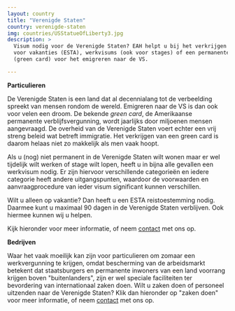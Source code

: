 ```yaml
---
layout: country
title: "Verenigde Staten"
country: verenigde-staten
img: countries/USStatueOfLiberty3.jpg
description: >
  Visum nodig voor de Verenigde Staten? EAH helpt u bij het verkrijgen van het juiste visum
  voor vakanties (ESTA), werkvisums (ook voor stages) of een permanente verblijfsvergunning
  (green card) voor het emigreren naar de VS.

---
```


<p><strong>Particulieren</strong><br/>

De Verenigde Staten is een land dat al decennialang tot de verbeelding spreekt van mensen rondom de wereld. Emigreren naar de VS is dan ook voor velen een droom. De bekende <i>green card</i>, de Amerikaanse permanente verblijfsvergunning, wordt jaarlijks door miljoenen mensen aangevraagd. De overheid van de Verenigde Staten voert echter een vrij streng beleid wat betreft immigratie. Het verkrijgen van een green card is daarom helaas niet zo makkelijk als men vaak hoopt.
</p>

<p>Als u (nog) niet permanent in de Verenigde Staten wilt wonen maar er wel tijdelijk wilt werken of stage wilt lopen, heeft u in bijna alle gevallen een werkvisum nodig. Er zijn hiervoor verschillende categorieën en iedere categorie heeft andere uitgangspunten, waardoor de voorwaarden en aanvraagprocedure van ieder visum significant kunnen verschillen.
</p>

<p>Wilt u alleen op vakantie? Dan heeft u een ESTA reistoestemming nodig. Daarmee kunt u maximaal 90 dagen in de Verenigde Staten verblijven. Ook hiermee kunnen wij u helpen.
</p>

<p>Kijk hieronder voor meer informatie, of neem <a href="{{ site.baseurl }}/contact">contact</a> met ons op.<p/>

<p><strong>Bedrijven</strong><br/>

Waar het vaak moeilijk kan zijn voor particulieren om zomaar een werkvergunning te krijgen, omdat bescherming van de arbeidsmarkt betekent dat staatsburgers en permanente inwoners van een land voorrang krijgen boven "buitenlanders", zijn er wel speciale faciliteiten ter bevordering van internationaal zaken doen. Wilt u zaken doen of personeel uitzenden naar de Verenigde Staten? Klik dan hieronder op "zaken doen" voor meer informatie, of neem <a href="{{ site.baseurl }}/contact">contact</a> met ons op.</p>
